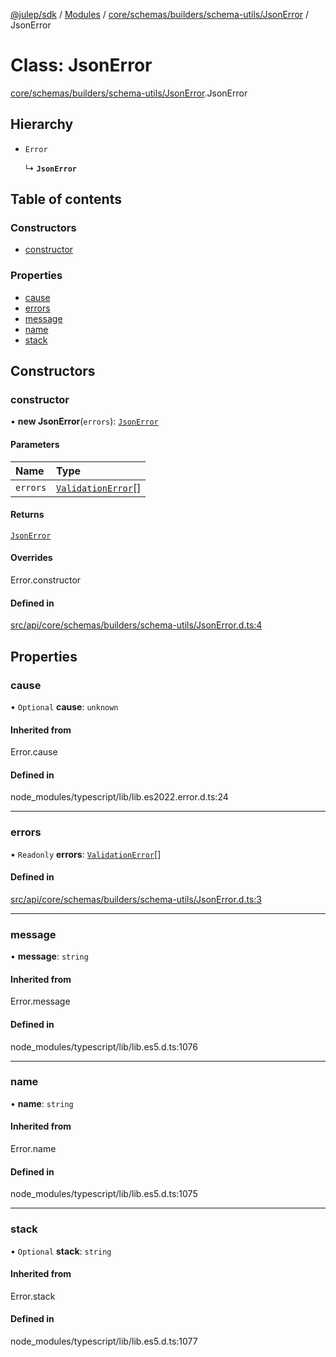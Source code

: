 [@julep/sdk](../README.md) / [Modules](../modules.md) / [core/schemas/builders/schema-utils/JsonError](../modules/core_schemas_builders_schema_utils_JsonError.md) / JsonError

# Class: JsonError

[core/schemas/builders/schema-utils/JsonError](../modules/core_schemas_builders_schema_utils_JsonError.md).JsonError

## Hierarchy

- `Error`

  ↳ **`JsonError`**

## Table of contents

### Constructors

- [constructor](core_schemas_builders_schema_utils_JsonError.JsonError.md#constructor)

### Properties

- [cause](core_schemas_builders_schema_utils_JsonError.JsonError.md#cause)
- [errors](core_schemas_builders_schema_utils_JsonError.JsonError.md#errors)
- [message](core_schemas_builders_schema_utils_JsonError.JsonError.md#message)
- [name](core_schemas_builders_schema_utils_JsonError.JsonError.md#name)
- [stack](core_schemas_builders_schema_utils_JsonError.JsonError.md#stack)

## Constructors

### constructor

• **new JsonError**(`errors`): [`JsonError`](core_schemas_builders_schema_utils_JsonError.JsonError.md)

#### Parameters

| Name | Type |
| :------ | :------ |
| `errors` | [`ValidationError`](../interfaces/core_schemas_Schema.ValidationError.md)[] |

#### Returns

[`JsonError`](core_schemas_builders_schema_utils_JsonError.JsonError.md)

#### Overrides

Error.constructor

#### Defined in

[src/api/core/schemas/builders/schema-utils/JsonError.d.ts:4](https://github.com/julep-ai/samantha-monorepo/blob/9aefd53/sdks/js/src/api/core/schemas/builders/schema-utils/JsonError.d.ts#L4)

## Properties

### cause

• `Optional` **cause**: `unknown`

#### Inherited from

Error.cause

#### Defined in

node_modules/typescript/lib/lib.es2022.error.d.ts:24

___

### errors

• `Readonly` **errors**: [`ValidationError`](../interfaces/core_schemas_Schema.ValidationError.md)[]

#### Defined in

[src/api/core/schemas/builders/schema-utils/JsonError.d.ts:3](https://github.com/julep-ai/samantha-monorepo/blob/9aefd53/sdks/js/src/api/core/schemas/builders/schema-utils/JsonError.d.ts#L3)

___

### message

• **message**: `string`

#### Inherited from

Error.message

#### Defined in

node_modules/typescript/lib/lib.es5.d.ts:1076

___

### name

• **name**: `string`

#### Inherited from

Error.name

#### Defined in

node_modules/typescript/lib/lib.es5.d.ts:1075

___

### stack

• `Optional` **stack**: `string`

#### Inherited from

Error.stack

#### Defined in

node_modules/typescript/lib/lib.es5.d.ts:1077
